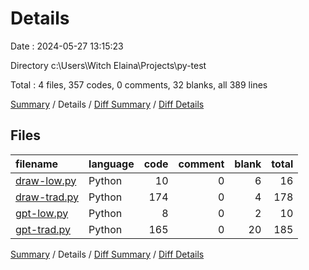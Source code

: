 # Details

Date : 2024-05-27 13:15:23

Directory c:\\Users\\Witch Elaina\\Projects\\py-test

Total : 4 files,  357 codes, 0 comments, 32 blanks, all 389 lines

[Summary](results.md) / Details / [Diff Summary](diff.md) / [Diff Details](diff-details.md)

## Files
| filename | language | code | comment | blank | total |
| :--- | :--- | ---: | ---: | ---: | ---: |
| [draw-low.py](/draw-low.py) | Python | 10 | 0 | 6 | 16 |
| [draw-trad.py](/draw-trad.py) | Python | 174 | 0 | 4 | 178 |
| [gpt-low.py](/gpt-low.py) | Python | 8 | 0 | 2 | 10 |
| [gpt-trad.py](/gpt-trad.py) | Python | 165 | 0 | 20 | 185 |

[Summary](results.md) / Details / [Diff Summary](diff.md) / [Diff Details](diff-details.md)